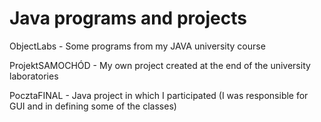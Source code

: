 # Java programs and projects 

ObjectLabs - Some programs from my JAVA university course 

ProjektSAMOCHÓD - My own project created at the end of the university laboratories 

PocztaFINAL - Java project in which I participated (I was responsible for GUI and in defining some of the classes)
